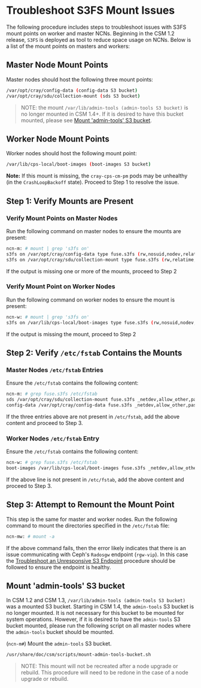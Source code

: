 # Troubleshoot S3FS Mount Issues

The following procedure includes steps to troubleshoot issues with S3FS mount points on worker and master NCNs. Beginning in the CSM 1.2 release, `S3FS` is deployed as tool to reduce space usage on NCNs. Below is a list of the mount points on masters and workers:

## Master Node Mount Points

Master nodes should host the following three mount points:

```bash
/var/opt/cray/config-data (config-data S3 bucket)
/var/opt/cray/sdu/collection-mount (sds S3 bucket)
```

> NOTE: the mount `/var/lib/admin-tools (admin-tools S3 bucket)` is no longer mounted in CSM 1.4+.
> If it is desired to have this bucket mounted, please see [Mount 'admin-tools' S3 bucket](#mount-admin-tools-s3-bucket).

## Worker Node Mount Points

Worker nodes should host the following mount point:

```bash
/var/lib/cps-local/boot-images (boot-images S3 bucket)
```

**Note:** If this mount is missing, the `cray-cps-cm-pm` pods may be unhealthy (in the `CrashLoopBackoff` state). Proceed to Step 1 to resolve the issue.

## Step 1: Verify Mounts are Present

### Verify Mount Points on Master Nodes

Run the following command on master nodes to ensure the mounts are present:

```bash
ncn-m: # mount | grep 's3fs on'
s3fs on /var/opt/cray/config-data type fuse.s3fs (rw,nosuid,nodev,relatime,user_id=0,group_id=0)
s3fs on /var/opt/cray/sdu/collection-mount type fuse.s3fs (rw,relatime,user_id=0,group_id=0,allow_other)
```

If the output is missing one or more of the mounts, proceed to Step 2

### Verify Mount Point on Worker Nodes

Run the following command on worker nodes to ensure the mount is present:

```bash
ncn-w: # mount | grep 's3fs on'
s3fs on /var/lib/cps-local/boot-images type fuse.s3fs (rw,nosuid,nodev,relatime,user_id=0,group_id=0)
```

If the output is missing the mount, proceed to Step 2

## Step 2: Verify `/etc/fstab` Contains the Mounts

### Master Nodes `/etc/fstab` Entries

Ensure the `/etc/fstab` contains the following content:

```bash
ncn-m: # grep fuse.s3fs /etc/fstab
sds /var/opt/cray/sdu/collection-mount fuse.s3fs _netdev,allow_other,passwd_file=/root/.sds.s3fs,url=http://rgw-vip.nmn,use_path_request_style,use_cache=/var/lib/s3fs_cache,check_cache_dir_exist,use_xattr,uid=2370,gid=2370,umask=0007,allow_other 0 0
config-data /var/opt/cray/config-data fuse.s3fs _netdev,allow_other,passwd_file=/root/.config-data.s3fs,url=http://rgw-vip.nmn,use_path_request_style,use_xattr 0 0
```

If the three entries above are not present in `/etc/fstab`, add the above content and proceed to Step 3.

### Worker Nodes `/etc/fstab` Entry

Ensure the `/etc/fstab` contains the following content:

```bash
ncn-w: # grep fuse.s3fs /etc/fstab
boot-images /var/lib/cps-local/boot-images fuse.s3fs _netdev,allow_other,passwd_file=/root/.ims.s3fs,url=http://rgw-vip.nmn,use_path_request_style,use_cache=/var/lib/s3fs_cache,check_cache_dir_exist,use_xattr 0 0
```

If the above line is not present in `/etc/fstab`, add the above content and proceed to Step 3.

## Step 3: Attempt to Remount the Mount Point

This step is the same for master and worker nodes. Run the following command to mount the directories specified in the `/etc/fstab` file:

```bash
ncn-mw: # mount -a
```

If the above command fails, then the error likely indicates that there is an issue communicating with Ceph's `Radosgw` endpoint (`rgw-vip`).
In this case the [Troubleshoot an Unresponsive S3 Endpoint](Troubleshoot_an_Unresponsive_S3_Endpoint.md) procedure should be followed to ensure the endpoint is healthy.

## Mount 'admin-tools' S3 bucket

In CSM 1.2 and CSM 1.3, `/var/lib/admin-tools (admin-tools S3 bucket)` was a mounted S3 bucket. Starting in CSM 1.4, the `admin-tools` S3 bucket is no longer mounted.
It is not necessary for this bucket to be mounted for system operations.
However, if it is desired to have the `admin-tools` S3 bucket mounted, please run the following script on all master nodes where the `admin-tools` bucket should be mounted.

(`ncn-m#`) Mount the `admin-tools` S3 bucket.

  ```bash
  /usr/share/doc/csm/scripts/mount-admin-tools-bucket.sh
  ```

> NOTE: This mount will not be recreated after a node upgrade or rebuild.
> This procedure will need to be redone in the case of a node upgrade or rebuild.

